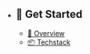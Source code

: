 - ## 🚀 Get Started

  - [🧐 Overview](/{{route}}/{{version}}/get-started/overview)
  - [📦 Techstack](/{{route}}/{{version}}/get-started/techstack)
